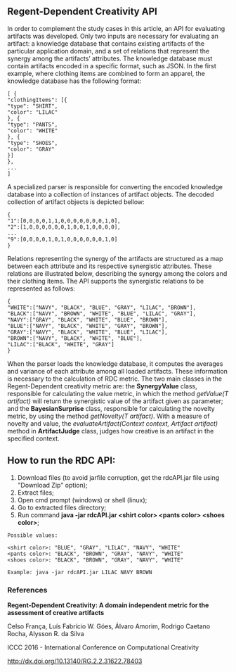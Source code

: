 ## Regent-Dependent Creativity API

In order to complement the study cases in this article, an API for evaluating artifacts was developed. Only two inputs are necessary for evaluating an artifact: a knowledge database that contains existing artifacts of the particular application domain, and a set of relations that represent the synergy among the artifacts’ attributes. The knowledge database must contain artifacts encoded in a specific format, such as JSON. In the first example, where clothing items are combined to form an apparel, the knowledge database has the following format:

```
[ {
"clothingItems": [{
"type": "SHIRT",
"color": "LILAC"
}, {
"type": "PANTS",
"color": "WHITE"
}, {
"type": "SHOES",
"color": "GRAY"
}]
}, 
...
]
```

A specialized parser is responsible for converting the encoded knowledge database into a collection of instances of artifact objects. The decoded collection of artifact objects is depicted bellow:

```
{
"1":[0,0,0,0,1,1,0,0,0,0,0,0,0,1,0],
"2":[1,0,0,0,0,0,0,1,0,0,1,0,0,0,0],
...
"9":[0,0,0,0,1,0,1,0,0,0,0,0,0,1,0]
}
```

Relations representing the synergy of the artifacts are structured as a map between each attribute and its respective synergistic attributes. These relations are illustrated below, describing the synergy among the colors and their clothing items. The API supports the synergistic relations to be represented as follows:

```
{
"WHITE":["NAVY", "BLACK", "BLUE", "GRAY", "LILAC", "BROWN"],
"BLACK":["NAVY", "BROWN", "WHITE", "BLUE", "LILAC", "GRAY"],
"NAVY":["GRAY", "BLACK", "WHITE", "BLUE", "BROWN"],
"BLUE":["NAVY", "BLACK", "WHITE", "GRAY", "BROWN"],
"GRAY":["NAVY", "BLACK", "WHITE", "BLUE", "LILAC"],
"BROWN":["NAVY", "BLACK", "WHITE", "BLUE"],
"LILAC":["BLACK", "WHITE", "GRAY"]
}
```

When the parser loads the knowledge database, it computes the averages and variance of each attribute among all loaded artifacts. These information is necessary to the calculation of RDC metric. The two main classes in the Regent-Dependent creativity metric are: the **SynergyValue** class, responsible for calculating the value metric, in which the method _getValue(T artifact)_ will return the synergistic value of the artifact given as parameter; and the **BayesianSurprise** class, responsible for calculating the novelty metric, by using the method _getNovelty(T artifact)_. With a measure of novelty and value, the _evaluateArtifact(Context context, Artifact artifact)_ method in **ArtifactJudge** class, judges how creative is an artifact in the specified context.

## How to run the RDC API:

1. Download files (to avoid jarfile corruption, get the rdcAPI.jar file using "Download Zip" option);
2. Extract files;
3. Open cmd prompt (windows) or shell (linux);
4. Go to extracted files directory;
4. Run command **java -jar rdcAPI.jar \<shirt color\> \<pants color\> \<shoes color\>**;
  
```  
Possible values:
	
<shirt color>: "BLUE", "GRAY", "LILAC", "NAVY", "WHITE"
<pants color>: "BLACK", "BROWN", "GRAY", "NAVY", "WHITE"
<shoes color>: "BLACK", "BROWN", "GRAY", "NAVY", "WHITE"

Example: java -jar rdcAPI.jar LILAC NAVY BROWN
```

### References

**Regent-Dependent Creativity: A domain independent metric for the assessment of creative artifacts**

Celso França, Luís Fabrício W. Góes, Álvaro Amorim, Rodrigo Caetano Rocha, Alysson R. da Silva

ICCC 2016 - International Conference on Computational Creativity

http://dx.doi.org/10.13140/RG.2.2.31622.78403
